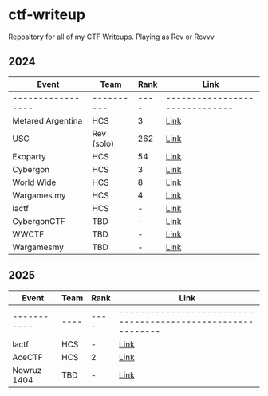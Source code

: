 # ctf-writeup
Repository for all of my CTF Writeups. Playing as Rev or Revvv

## 2024
| Event              | Team     | Rank | Link                                                |
|--------------------|----------|------|-----------------------------------------------------|
| -----------------  |----------|----  |------------------------------                       |
| Metared Argentina  |HCS       |3     |[Link](2024/Metared-Argentina)                       |
| USC                |Rev (solo)|262   |[Link](2024/USC)                                     |
| Ekoparty           |HCS       |54    |[Link](2024/Ekoparty)                                |
| Cybergon           |HCS       |3     |[Link](2024/CybergonCTF)                             |
| World Wide         |HCS       |8     |[Link](2024/WWCTF)                                   |
| Wargames.my        |HCS       |4     |[Link](2024/Wargamesmy)                              |
| lactf              |HCS       |-     |[Link](2025/lactf)                                   |
| CybergonCTF        |TBD       |-     |[Link](2024/CybergonCTF)                             |
| WWCTF              |TBD       |-     |[Link](2024/WWCTF)                                   |
| Wargamesmy         |TBD       |-     |[Link](2024/Wargamesmy)                              |

## 2025
| Event              | Team     | Rank | Link                                                |
|--------------------|----------|------|-----------------------------------------------------|
| -----------        |----      |----  |------------------------------------------------------------|
| lactf              |HCS       |-     |[Link](2025/lactf)                                   |
| AceCTF             |HCS       |2     |[Link](https://revprm.gitbook.io/revvv/ctf/2025/acectf)|
| Nowruz 1404        |TBD       |-     |[Link](2025/Nowruz-1404)                             |
